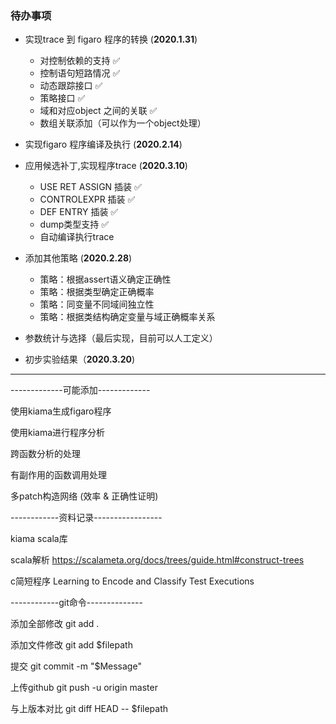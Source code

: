 ### 待办事项

- 实现trace 到 figaro 程序的转换 (__2020.1.31__)
    - 对控制依赖的支持 ✅
    - 控制语句短路情况 ✅
    - 动态跟踪接口 ✅
    - 策略接口 ✅
    - 域和对应object 之间的关联 ✅
    - 数组关联添加（可以作为一个object处理）
    
- 实现figaro 程序编译及执行 (__2020.2.14__)

- 应用候选补丁,实现程序trace (__2020.3.10__)
    - USE RET ASSIGN 插装 ✅
    - CONTROLEXPR 插装 ✅
    - DEF ENTRY 插装 ✅
    - dump类型支持 ✅
    - 自动编译执行trace 

- 添加其他策略 (__2020.2.28__)
  - 策略：根据assert语义确定正确性
  - 策略：根据类型确定正确概率
  - 策略：同变量不同域间独立性
  - 策略：根据类结构确定变量与域正确概率关系

- 参数统计与选择（最后实现，目前可以人工定义）

- 初步实验结果（__2020.3.20__)

----------------------------------------------------

-------------可能添加-------------

使用kiama生成figaro程序

使用kiama进行程序分析

跨函数分析的处理

有副作用的函数调用处理

多patch构造网络 (效率 & 正确性证明)

------------资料记录-----------------

kiama scala库

scala解析 https://scalameta.org/docs/trees/guide.html#construct-trees

c简短程序 Learning to Encode and Classify Test Executions

------------git命令--------------

添加全部修改 git add .

添加文件修改 git add $filepath

提交 git commit -m "$Message"

上传github git push -u origin master

与上版本对比 git diff HEAD -- $filepath


